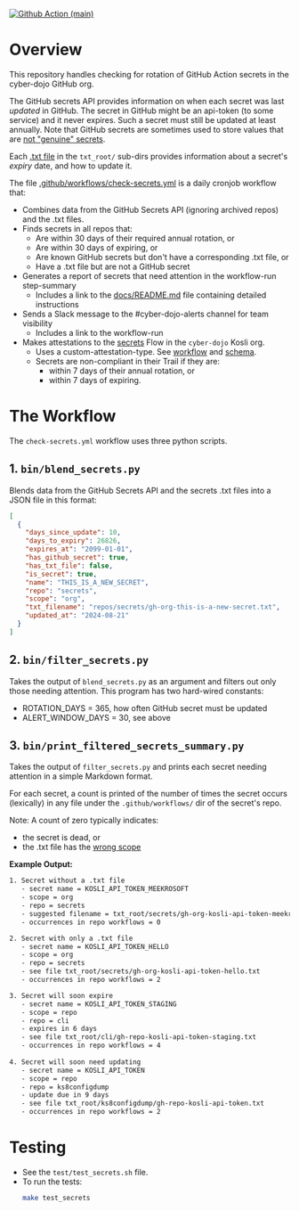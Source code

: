 [![Github Action (main)](https://github.com/cyber-dojo/secrets/actions/workflows/check-secrets.yml/badge.svg?branch=main)](https://github.com/cyber-dojo/secrets/actions/workflows/check-secrets.yml)

# Overview

This repository handles checking for rotation of GitHub Action secrets in the cyber-dojo GitHub org.

The GitHub secrets API provides information on when each secret was last *updated* in GitHub.
The secret in GitHub might be an api-token (to some service) and it never expires. 
Such a secret must still be updated at least annually. Note that GitHub secrets are sometimes used to store values that are 
[not "genuine" secrets](https://github.com/kosli-dev/secrets/blob/main/docs/README.md#secrets-that-are-not-secrets).

Each [.txt file](https://github.com/cyber-dojo/secrets/tree/main/docs#secrets-scope-and-txt-filenames) in the `txt_root/` sub-dirs provides information about a secret's *expiry* date, and how to update it.

The file [.github/workflows/check-secrets.yml](.github/workflows/check-secrets.yml) is a daily cronjob workflow that:
- Combines data from the GitHub Secrets API (ignoring archived repos) and the .txt files.
- Finds secrets in all repos that:
   - Are within 30 days of their required annual rotation, or  
   - Are within 30 days of expiring, or
   - Are known GitHub secrets but don't have a corresponding .txt file, or
   - Have a .txt file but are not a GitHub secret
- Generates a report of secrets that need attention in the workflow-run step-summary
   - Includes a link to the [docs/README.md](docs/README.md) file containing detailed instructions
- Sends a Slack message to the #cyber-dojo-alerts channel for team visibility
   - Includes a link to the workflow-run
- Makes attestations to the [secrets](https://app.kosli.com/cyber-dojo/flows/secrets/trails/) Flow in the `cyber-dojo` Kosli org.
   - Uses a custom-attestation-type. See [workflow](.github/workflows/create-custom-attestation.yml)
     and [schema](docs/custom-attestation-type-schema.json).
   - Secrets are non-compliant in their Trail if they are:
     - within 7 days of their annual rotation, or
     - within 7 days of expiring.


# The Workflow

The `check-secrets.yml` workflow uses three python scripts.

## 1. `bin/blend_secrets.py`

Blends data from the GitHub Secrets API and the secrets .txt files into a JSON file in this format:

```json
[
  {
    "days_since_update": 10,
    "days_to_expiry": 26826,
    "expires_at": "2099-01-01",
    "has_github_secret": true,
    "has_txt_file": false,
    "is_secret": true,
    "name": "THIS_IS_A_NEW_SECRET",
    "repo": "secrets",
    "scope": "org", 
    "txt_filename": "repos/secrets/gh-org-this-is-a-new-secret.txt",
    "updated_at": "2024-08-21"
  }
]
```

## 2. `bin/filter_secrets.py`

Takes the output of `blend_secrets.py` as an argument and filters out only those needing attention.
This program has two hard-wired constants:
- ROTATION_DAYS = 365, how often GitHub secret must be updated 
- ALERT_WINDOW_DAYS = 30, see above

## 3. `bin/print_filtered_secrets_summary.py`

Takes the output of `filter_secrets.py` and prints each secret needing attention in a simple Markdown format.

For each secret, a count is printed of the number of times the secret
occurs (lexically) in any file under the `.github/workflows/` dir of the secret's repo.

Note: A count of zero typically indicates:
- the secret is dead, or 
- the .txt file has the [wrong scope](docs/README.md#incorrectly-scoped-txt-filenames) 

**Example Output:**

```txt
1. Secret without a .txt file
   - secret name = KOSLI_API_TOKEN_MEEKROSOFT
   - scope = org
   - repo = secrets
   - suggested filename = txt_root/secrets/gh-org-kosli-api-token-meekrosoft.txt
   - occurrences in repo workflows = 0   

2. Secret with only a .txt file
   - secret name = KOSLI_API_TOKEN_HELLO
   - scope = org
   - repo = secrets
   - see file txt_root/secrets/gh-org-kosli-api-token-hello.txt
   - occurrences in repo workflows = 2   

3. Secret will soon expire
   - secret name = KOSLI_API_TOKEN_STAGING
   - scope = repo
   - repo = cli
   - expires in 6 days
   - see file txt_root/cli/gh-repo-kosli-api-token-staging.txt
   - occurrences in repo workflows = 4   
   
4. Secret will soon need updating
   - secret name = KOSLI_API_TOKEN
   - scope = repo
   - repo = ks8configdump
   - update due in 9 days
   - see file txt_root/ks8configdump/gh-repo-kosli-api-token.txt
   - occurrences in repo workflows = 2
```

# Testing

- See the `test/test_secrets.sh` file.
- To run the tests:
   ```bash
   make test_secrets
   ```
